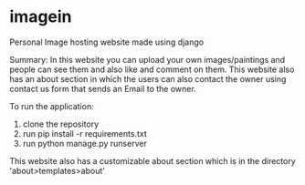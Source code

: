 # imagein
Personal Image hosting website made using django

Summary:
In this website you can upload your own images/paintings and people can see them and also like and comment on them. This
website also has an about section in which the users can also contact the owner using contact us form that sends an Email to
the owner.

To run the application:
1. clone the repository
2. run pip install -r requirements.txt
3. run python manage.py runserver

This website also has a customizable about section which is in the directory 'about>templates>about'

